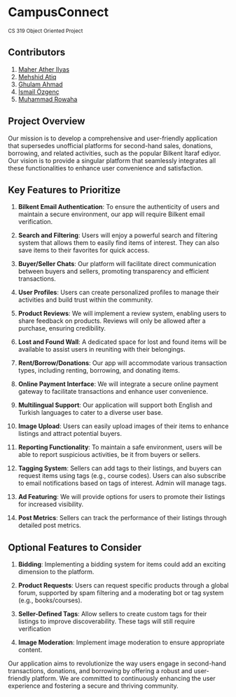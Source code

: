 # CampusConnect
<small>CS 319 Object Oriented Project</small>

## Contributors
1. <a href="https://github.com/Atherrrrr">Maher Ather Ilyas</a>
2. <a href="https://github.com/MehshidAtiq">Mehshid Atiq</a>
3. <a href="https://github.com/gahme">Ghulam Ahmad</a>
4. <a href="https://github.com/Quikker">İsmail Özgenç</a> 
5. <a href="https://github.com/mrowaha">Muhammad Rowaha</a>

## Project Overview

Our mission is to develop a comprehensive and user-friendly application that supersedes unofficial platforms for second-hand sales, donations, borrowing, and related activities, such as the popular Bilkent İtaraf ediyor. Our vision is to provide a singular platform that seamlessly integrates all these functionalities to enhance user convenience and satisfaction.

## Key Features to Prioritize

1. **Bilkent Email Authentication**: To ensure the authenticity of users and maintain a secure environment, our app will require Bilkent email verification.

2. **Search and Filtering**: Users will enjoy a powerful search and filtering system that allows them to easily find items of interest. They can also save items to their favorites for quick access.

3. **Buyer/Seller Chats**: Our platform will facilitate direct communication between buyers and sellers, promoting transparency and efficient transactions.

4. **User Profiles**: Users can create personalized profiles to manage their activities and build trust within the community.

5. **Product Reviews**: We will implement a review system, enabling users to share feedback on products. Reviews will only be allowed after a purchase, ensuring credibility.

6. **Lost and Found Wall**: A dedicated space for lost and found items will be available to assist users in reuniting with their belongings.

7. **Rent/Borrow/Donations**: Our app will accommodate various transaction types, including renting, borrowing, and donating items.

8. **Online Payment Interface**: We will integrate a secure online payment gateway to facilitate transactions and enhance user convenience.

9. **Multilingual Support**: Our application will support both English and Turkish languages to cater to a diverse user base.

10. **Image Upload**: Users can easily upload images of their items to enhance listings and attract potential buyers.

11. **Reporting Functionality**: To maintain a safe environment, users will be able to report suspicious activities, be it from buyers or sellers.

12. **Tagging System**: Sellers can add tags to their listings, and buyers can request items using tags (e.g., course codes). Users can also subscribe to email notifications based on tags of interest. Admin will manage tags.

13. **Ad Featuring**: We will provide options for users to promote their listings for increased visibility.

14. **Post Metrics**: Sellers can track the performance of their listings through detailed post metrics.

## Optional Features to Consider

1. **Bidding**: Implementing a bidding system for items could add an exciting dimension to the platform.

2. **Product Requests**: Users can request specific products through a global forum, supported by spam filtering and a moderating bot or tag system (e.g., books/courses).

3. **Seller-Defined Tags**: Allow sellers to create custom tags for their listings to improve discoverability. These tags will still require verification

4. **Image Moderation**: Implement image moderation to ensure appropriate content.

Our application aims to revolutionize the way users engage in second-hand transactions, donations, and borrowing by offering a robust and user-friendly platform. We are committed to continuously enhancing the user experience and fostering a secure and thriving community.